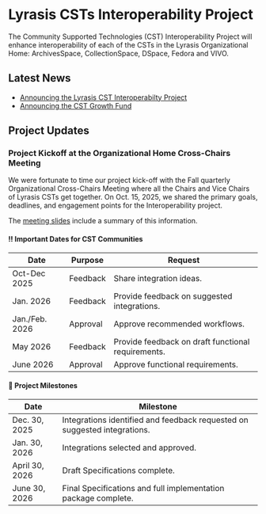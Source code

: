 # Lyrasis CSTs Interoperability Project
The Community Supported Technologies (CST) Interoperability Project will enhance interoperability of each of the  CSTs in the Lyrasis Organizational Home: ArchivesSpace, CollectionSpace, DSpace, Fedora and VIVO. 

## Latest News
- [Announcing the Lyrasis CST Interoperabilty Project](https://lyrasis.org/lyrasis-now/)
- [Announcing the CST Growth Fund](https://lyrasis.org/lyrasis-is-strengthening-the-foundations-of-the-organizational-home/)

## Project Updates


### Project Kickoff at the Organizational Home Cross-Chairs Meeting

We were fortunate to time our project kick-off with the Fall quarterly Organizational Cross-Chairs Meeting where all the Chairs and Vice Chairs of Lyrasis CSTs get together. On Oct. 15, 2025, we shared the primary goals, deadlines, and engagement points for the Interoperability project.

The [meeting slides](https://docs.google.com/presentation/d/1-wC_FNy68yYaf2rutW2vL5U0QC7_AtRm402EiPyHyxA/edit?slide=id.g36900fdbd32_0_0#slide=id.g36900fdbd32_0_0) include a summary of this information.

#### ‼️ Important Dates for CST Communities

|Date|Purpose|Request|
|----|-------|-------|
|Oct-Dec 2025|Feedback|Share integration ideas.|
|Jan. 2026|Feedback|Provide feedback on suggested integrations.|
|Jan./Feb. 2026|Approval|Approve recommended workflows.|
|May 2026|Feedback|Provide feedback on draft functional requirements.|
|June 2026|Approval|Approve functional requirements.|

#### 🎯 Project Milestones
|Date|Milestone|
|----|---------|
|Dec. 30, 2025|Integrations identified and feedback requested on suggested integrations.|
|Jan. 30, 2026|Integrations selected and approved.|
|April 30, 2026|Draft Specifications complete.|
|June 30, 2026| Final Specifications and full implementation package complete.|

<!-- ## Commands

* `mkdocs new [dir-name]` - Create a new project.
* `mkdocs serve` - Start the live-reloading docs server.
* `mkdocs build` - Build the documentation site.
* `mkdocs -h` - Print help message and exit.

## Project layout

    mkdocs.yml    # The configuration file.
    docs/
        index.md  # The documentation homepage.
        ...       # Other markdown pages, images and other files. 

-->



